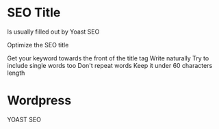 # SEO Title

Is usually filled out by Yoast SEO
<title> Clothing | Yoga Activewear For Women, Men & Children </title>

Optimize the SEO title

Get your keyword towards the front of the title tag
Write naturally
Try to include single words too
Don't repeat words
Keep it under 60 characters length

# Wordpress
YOAST SEO

